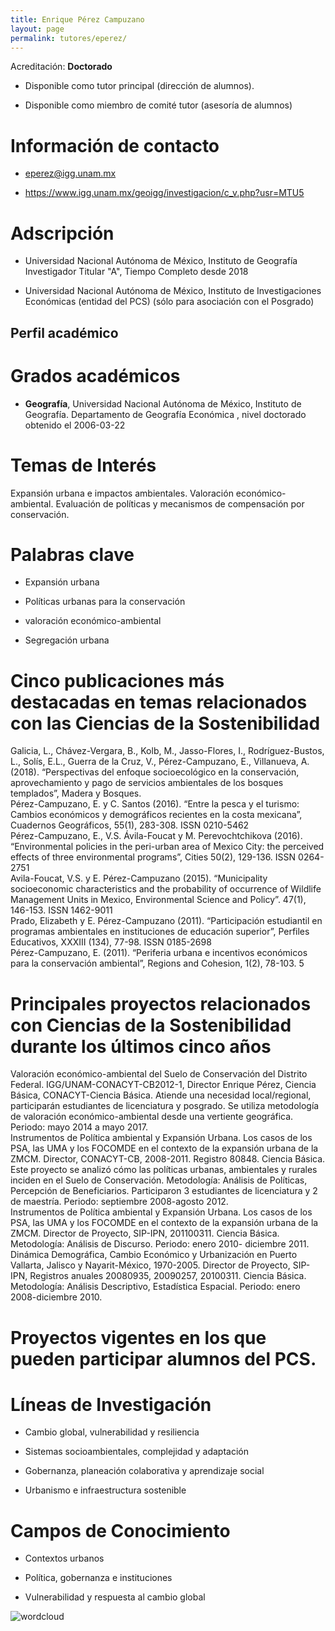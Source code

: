 ```yaml
---
title: Enrique Pérez Campuzano
layout: page
permalink: tutores/eperez/
---
```


Acreditación: **Doctorado**


 - Disponible como tutor principal (dirección de alumnos).


 - Disponible como miembro de comité tutor (asesoría de alumnos)





# Información de contacto

 - <eperez@igg.unam.mx>


 - <a href="https://www.igg.unam.mx/geoigg/investigacion/c_v.php?usr=MTU5" rel="nofollow">https://www.igg.unam.mx/geoigg/investigacion/c_v.php?usr=MTU5</a>




# Adscripción


 - Universidad Nacional Autónoma de México, Instituto de Geografía     Investigador Titular &quot;A&quot;, Tiempo Completo desde 2018
 

 - Universidad Nacional Autónoma de México, Instituto de Investigaciones Económicas (entidad del PCS) (sólo para asociación con el Posgrado)  





## Perfil académico


# Grados académicos


 - **Geografía**, Universidad Nacional Autónoma de México, Instituto de Geografía. Departamento de Geografía Económica , nivel doctorado obtenido el 2006-03-22




# Temas de Interés

Expansión urbana e impactos ambientales. Valoración económico-ambiental.  Evaluación de políticas y mecanismos de compensación por conservación.



# Palabras clave


 - Expansión urbana

 - Políticas urbanas para la conservación

 - valoración económico-ambiental

 - Segregación urbana




# Cinco publicaciones más destacadas en temas relacionados con las Ciencias de la Sostenibilidad

Galicia, L., Chávez-Vergara, B., Kolb, M., Jasso-Flores, I., Rodríguez-Bustos, L., Solís, E.L., Guerra de la Cruz, V., Pérez-Campuzano, E., Villanueva, A. (2018). “Perspectivas del enfoque socioecológico en la conservación, aprovechamiento y pago de servicios ambientales de los bosques templados”, Madera y Bosques. <br />Pérez-Campuzano, E. y C. Santos (2016). “Entre la pesca y el turismo: Cambios económicos y demográficos recientes en la costa mexicana”, Cuadernos Geográficos, 55(1), 283-308. ISSN 0210-5462<br />Pérez-Campuzano, E., V.S. Ávila-Foucat y M. Perevochtchikova (2016). “Environmental policies in the peri-urban area of Mexico City: the perceived effects of three environmental programs”, Cities 50(2), 129-136. ISSN 0264-2751<br />Avila-Foucat, V.S. y E. Pérez-Campuzano (2015). “Municipality socioeconomic characteristics and the probability of occurrence of Wildlife Management Units in Mexico, Environmental Science and Policy”. 47(1), 146-153. ISSN 1462-9011<br />Prado, Elizabeth y E. Pérez-Campuzano (2011). “Participación estudiantil en programas ambientales en instituciones de educación superior”, Perfiles Educativos, XXXIII (134), 77-98. ISSN 0185-2698<br />Pérez-Campuzano, E. (2011). “Periferia urbana e incentivos económicos para la conservación ambiental”, Regions and Cohesion, 1(2), 78-103. 5




# Principales proyectos relacionados con Ciencias de la Sostenibilidad durante los últimos cinco años

Valoración económico-ambiental del Suelo de Conservación del Distrito Federal. IGG/UNAM-CONACYT-CB2012-1, Director Enrique Pérez, Ciencia Básica, CONACYT-Ciencia Básica. Atiende una necesidad local/regional, participarán estudiantes de licenciatura y posgrado. Se utiliza metodología de valoración económico-ambiental desde una vertiente geográfica. Periodo: mayo 2014 a mayo 2017.<br />Instrumentos de Política ambiental y Expansión Urbana. Los casos de los PSA, las UMA y los FOCOMDE en el contexto de la expansión urbana de la ZMCM. Director, CONACYT-CB, 2008-2011. Registro 80848. Ciencia Básica. Este proyecto se analizó cómo las políticas urbanas, ambientales y rurales inciden en el Suelo de Conservación. Metodología: Análisis de Políticas, Percepción de Beneficiarios. Participaron 3 estudiantes de licenciatura y 2 de maestría. Periodo: septiembre 2008-agosto 2012.<br />Instrumentos de Política ambiental y Expansión Urbana. Los casos de los PSA, las UMA y los FOCOMDE en el contexto de la expansión urbana de la ZMCM. Director de Proyecto, SIP-IPN, 201100311. Ciencia Básica. Metodología: Análisis de Discurso. Periodo: enero 2010- diciembre 2011.<br />Dinámica Demográfica, Cambio Económico y Urbanización en Puerto Vallarta, Jalisco y Nayarit-México, 1970-2005. Director de Proyecto, SIP-IPN, Registros anuales 20080935, 20090257, 20100311. Ciencia Básica. Metodología: Análisis Descriptivo, Estadística Espacial. Periodo: enero 2008-diciembre 2010.<br />




# Proyectos vigentes en los que pueden participar alumnos del PCS.






# Líneas de Investigación


 - Cambio global, vulnerabilidad y resiliencia

 - Sistemas socioambientales, complejidad y adaptación

 - Gobernanza, planeación colaborativa y aprendizaje social

 - Urbanismo e infraestructura sostenible





# Campos de Conocimiento

 - Contextos urbanos

 - Política, gobernanza e instituciones

 - Vulnerabilidad y respuesta al cambio global



![wordcloud](https://sostenibilidad.posgrado.unam.mx/media/perfil-academico/95/wordcloud.png)
